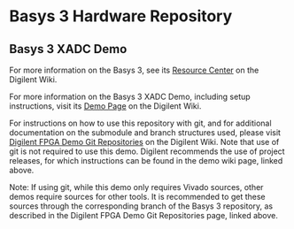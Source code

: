 # Basys 3 Hardware Repository

## Basys 3 XADC Demo

For more information on the Basys 3, see its [Resource Center](https://reference.digilentinc.com/reference/programmable-logic/basys-3/start) on the Digilent Wiki.

For more information on the Basys 3 XADC Demo, including setup instructions, visit its [Demo Page](https://reference.digilentinc.com/reference/programmable-logic/basys-3/demos/basys-3-xadc) on the Digilent Wiki.

For instructions on how to use this repository with git, and for additional documentation on the submodule and branch structures used, please visit [Digilent FPGA Demo Git Repositories](https://reference.digilentinc.com/reference/programmable-logic/documents/git) on the Digilent Wiki. Note that use of git is not required to use this demo. Digilent recommends the use of project releases, for which instructions can be found in the demo wiki page, linked above.

Note: If using git, while this demo only requires Vivado sources, other demos require sources for other tools. It is recommended to get these sources through the corresponding branch of the Basys 3 repository, as described in the Digilent FPGA Demo Git Repositories page, linked above.


